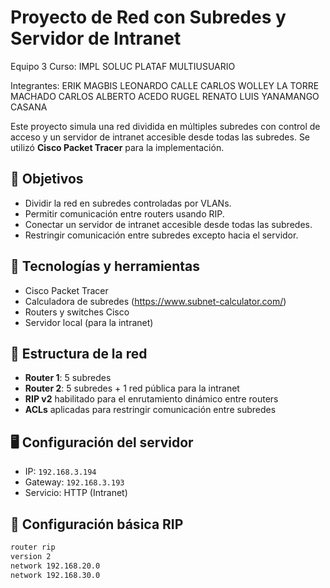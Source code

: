 # Proyecto de Red con Subredes y Servidor de Intranet

Equipo 3
Curso: IMPL SOLUC PLATAF MULTIUSUARIO

Integrantes:
ERIK MAGBIS LEONARDO CALLE
CARLOS WOLLEY LA TORRE MACHADO
CARLOS ALBERTO ACEDO RUGEL
RENATO LUIS YANAMANGO CASANA

Este proyecto simula una red dividida en múltiples subredes con control de acceso y un servidor de intranet accesible desde todas las subredes. Se utilizó **Cisco Packet Tracer** para la implementación.


## 📌 Objetivos

- Dividir la red en subredes controladas por VLANs.
- Permitir comunicación entre routers usando RIP.
- Conectar un servidor de intranet accesible desde todas las subredes.
- Restringir comunicación entre subredes excepto hacia el servidor.

## 🔧 Tecnologías y herramientas

- Cisco Packet Tracer
- Calculadora de subredes (https://www.subnet-calculator.com/)
- Routers y switches Cisco
- Servidor local (para la intranet)

## 📁 Estructura de la red

- **Router 1**: 5 subredes
- **Router 2**: 5 subredes + 1 red pública para la intranet
- **RIP v2** habilitado para el enrutamiento dinámico entre routers
- **ACLs** aplicadas para restringir comunicación entre subredes

## 🖥️ Configuración del servidor

- IP: `192.168.3.194`
- Gateway: `192.168.3.193`
- Servicio: HTTP (Intranet)

## 🔄 Configuración básica RIP

```bash
router rip
version 2
network 192.168.20.0
network 192.168.30.0
